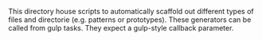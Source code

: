 This directory house scripts to automatically scaffold out different types of files and directorie (e.g. patterns or prototypes). These generators can be called from gulp tasks. They expect a gulp-style callback parameter. 

